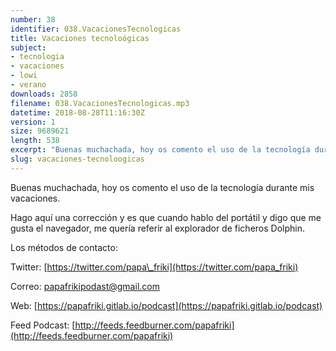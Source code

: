 ```yaml
---
number: 38
identifier: 038.VacacionesTecnologicas
title: Vacaciones tecnoloógicas
subject:
- tecnologia
- vacaciones
- lowi
- verano
downloads: 2858
filename: 038.VacacionesTecnologicas.mp3
datetime: 2018-08-28T11:16:30Z
version: 1
size: 9689621
length: 538
excerpt: "Buenas muchachada, hoy os comento el uso de la tecnología durante mis vacaciones.   \n\nHago aquí una corrección y es que cuando hablo del portátil y digo que me gusta el navegador, me quería referir al explorador de ficheros Dolphin.  \n\nLos métodos de contacto:  \n\nTwitter: [https://twitter.com/papa\\_friki](https://twitter.com/papa_friki)\n\nCorreo: [papafrikipodast@gmail.com](https://archive.org/details/papafrikipodast@gmail.com)\n\nWeb: [https://papafriki.gitlab.io/podcast](https://papafriki.gitlab.io/podcast)\n\nFeed Podcast: [http://feeds.feedburner.com/papafriki](http://feeds.feedburner.com/papafriki)"
slug: vacaciones-tecnoloogicas
---
```

Buenas muchachada, hoy os comento el uso de la tecnología durante mis vacaciones.

Hago aquí una corrección y es que cuando hablo del portátil y digo que me gusta el navegador, me quería referir al explorador de ficheros Dolphin.

Los métodos de contacto:

Twitter: [https://twitter.com/papa\_friki](https://twitter.com/papa_friki)

Correo: [papafrikipodast@gmail.com](https://archive.org/details/papafrikipodast@gmail.com)

Web: [https://papafriki.gitlab.io/podcast](https://papafriki.gitlab.io/podcast)

Feed Podcast: [http://feeds.feedburner.com/papafriki](http://feeds.feedburner.com/papafriki)